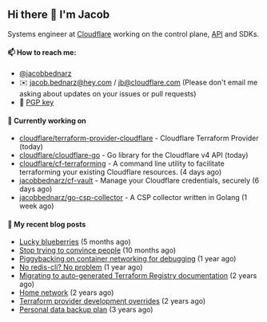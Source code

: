 ## Hi there 👋 I'm Jacob

Systems engineer at [Cloudflare](https://cloudflare.com) working on the control plane, [API](https://api.cloudflare.com) and SDKs.

#### 📫 How to reach me:

- [@jacobbednarz](https://twitter.com/jacobbednarz)
- ✉️ jacob.bednarz@hey.com / jb@cloudflare.com (Please don't email me asking about updates on your issues or pull requests)
- 🔐 [PGP key](https://keybase.io/jacobbednarz/pgp_keys.asc)

#### 👷 Currently working on


- [cloudflare/terraform-provider-cloudflare](https://github.com/cloudflare/terraform-provider-cloudflare) - Cloudflare Terraform Provider (today)
- [cloudflare/cloudflare-go](https://github.com/cloudflare/cloudflare-go) - Go library for the Cloudflare v4 API (today)
- [cloudflare/cf-terraforming](https://github.com/cloudflare/cf-terraforming) - A command line utility to facilitate terraforming your existing Cloudflare resources. (4 days ago)
- [jacobbednarz/cf-vault](https://github.com/jacobbednarz/cf-vault) - Manage your Cloudflare credentials, securely (6 days ago)
- [jacobbednarz/go-csp-collector](https://github.com/jacobbednarz/go-csp-collector) - A CSP collector written in Golang (1 week ago)

#### 📜 My recent blog posts


- [Lucky blueberries](https://jacobbednarz.com/lucky-blueberries) (5 months ago)
- [Stop trying to convince people](https://jacobbednarz.com/stop-trying-to-convince-people) (10 months ago)
- [Piggybacking on container networking for debugging](https://jacobbednarz.com/piggybacking-on-container-networking-for-debugging) (1 year ago)
- [No redis-cli? No problem](https://jacobbednarz.com/no-redis-cli-no-problem) (1 year ago)
- [Migrating to auto-generated Terraform Registry documentation](https://jacobbednarz.com/migrating-to-auto-generated-terraform-registry-documentation) (2 years ago)
- [Home network](https://jacobbednarz.com/home-network-and-lab) (2 years ago)
- [Terraform provider development overrides](https://jacobbednarz.com/terraform-provider-development-overrides) (2 years ago)
- [Personal data backup plan](https://jacobbednarz.com/personal-data-backup-plan) (3 years ago)
